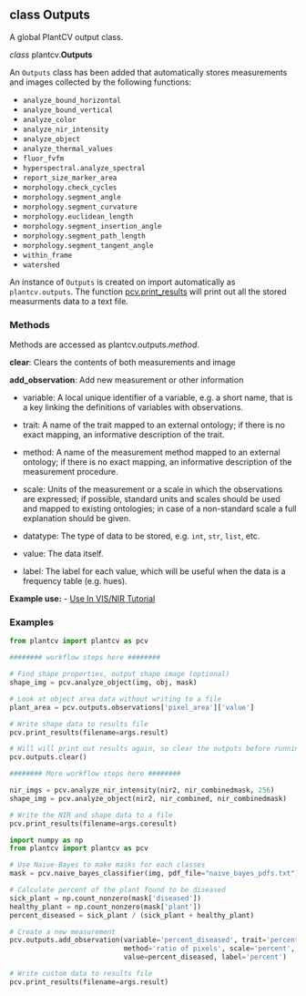 ## class Outputs 

A global PlantCV output class.

*class* plantcv.**Outputs**

An `Outputs` class has been added that automatically stores measurements and images collected by the following 
functions:

* `analyze_bound_horizontal`
* `analyze_bound_vertical`
* `analyze_color`
* `analyze_nir_intensity`
* `analyze_object`
* `analyze_thermal_values` 
* `fluor_fvfm`
* `hyperspectral.analyze_spectral`
* `report_size_marker_area`
* `morphology.check_cycles`
* `morphology.segment_angle`
* `morphology.segment_curvature`
* `morphology.euclidean_length`
* `morphology.segment_insertion_angle`
* `morphology.segment_path_length`
* `morphology.segment_tangent_angle` 
* `within_frame`
* `watershed`

An instance of `Outputs` is created on import automatically as `plantcv.outputs`. The function 
[pcv.print_results](print_results.md) will print out all the stored measurments data to a text file. 

### Methods

Methods are accessed as plantcv.outputs.*method*.

**clear**: Clears the contents of both measurements and image 

**add_observation**: Add new measurement or other information

* variable: A local unique identifier of a variable, e.g. a short name, that is a key linking the definitions of variables with observations.

* trait: A name of the trait mapped to an external ontology; if there is no exact mapping, an informative description of the trait.

* method: A name of the measurement method mapped to an external ontology; if there is no exact mapping, an informative description of the measurement procedure.

* scale: Units of the measurement or a scale in which the observations are expressed; if possible, standard units and scales should be used and mapped to existing ontologies; in case of a non-standard scale a full explanation should be given.
* datatype: The type of data to be stored, e.g. `int`, `str`, `list`, etc. 

* value: The data itself. 

* label:  The label for each value, which will be useful when the data is a frequency table (e.g. hues). 


**Example use:**
    - [Use In VIS/NIR Tutorial](vis_nir_tutorial.md)

### Examples

```python
from plantcv import plantcv as pcv

######## workflow steps here ########

# Find shape properties, output shape image (optional)
shape_img = pcv.analyze_object(img, obj, mask)

# Look at object area data without writing to a file 
plant_area = pcv.outputs.observations['pixel_area']['value']

# Write shape data to results file
pcv.print_results(filename=args.result)

# Will will print out results again, so clear the outputs before running NIR analysis 
pcv.outputs.clear()

######## More workflow steps here ########

nir_imgs = pcv.analyze_nir_intensity(nir2, nir_combinedmask, 256)
shape_img = pcv.analyze_object(nir2, nir_combined, nir_combinedmask)

# Write the NIR and shape data to a file 
pcv.print_results(filename=args.coresult)

```

```python
import numpy as np
from plantcv import plantcv as pcv

# Use Naive-Bayes to make masks for each classes 
mask = pcv.naive_bayes_classifier(img, pdf_file="naive_bayes_pdfs.txt")

# Calculate percent of the plant found to be diseased 
sick_plant = np.count_nonzero(mask['diseased'])
healthy_plant = np.count_nonzero(mask['plant'])
percent_diseased = sick_plant / (sick_plant + healthy_plant)

# Create a new measurement
pcv.outputs.add_observation(variable='percent_diseased', trait='percent of plant detected to be diseased',
                            method='ratio of pixels', scale='percent', datatype=float,
                            value=percent_diseased, label='percent')

# Write custom data to results file
pcv.print_results(filename=args.result)

```